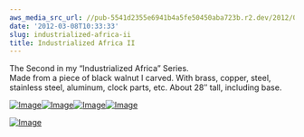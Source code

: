 ```yaml
---
aws_media_src_url: //pub-5541d2355e6941b4a5fe50450aba723b.r2.dev/2012/03/industrializedafrica2-frontdetail1.jpg
date: '2012-03-08T10:33:33'
slug: industrialized-africa-ii
title: Industrialized Africa II
---
```


 The Second in my “Industrialized Africa” Series.  
 Made from a piece of black walnut I carved. With brass, copper, steel, stainless steel, aluminum, clock parts, etc. About 28″ tall, including base.

 [![Image](//pub-5541d2355e6941b4a5fe50450aba723b.r2.dev/2012/03/industrializedafrica2-frontdetail1.jpg?w=487)](//pub-5541d2355e6941b4a5fe50450aba723b.r2.dev/2012/03/industrializedafrica2-frontdetail1.jpg)[![Image](//pub-5541d2355e6941b4a5fe50450aba723b.r2.dev/2012/03/industrializedafrica2-lw.jpg?w=487)](//pub-5541d2355e6941b4a5fe50450aba723b.r2.dev/2012/03/industrializedafrica2-lw.jpg)[![Image](//pub-5541d2355e6941b4a5fe50450aba723b.r2.dev/2012/03/industrializedafrica2-sidedetail.jpg?w=487)](//pub-5541d2355e6941b4a5fe50450aba723b.r2.dev/2012/03/industrializedafrica2-sidedetail.jpg)[![Image](//pub-5541d2355e6941b4a5fe50450aba723b.r2.dev/2012/03/industrializedafrica2.jpg?w=487)](//pub-5541d2355e6941b4a5fe50450aba723b.r2.dev/2012/03/industrializedafrica2.jpg)

 [![Image](//pub-5541d2355e6941b4a5fe50450aba723b.r2.dev/2012/03/industrializedafrica2-backdetail.jpg?w=487)](//pub-5541d2355e6941b4a5fe50450aba723b.r2.dev/2012/03/industrializedafrica2-backdetail.jpg)